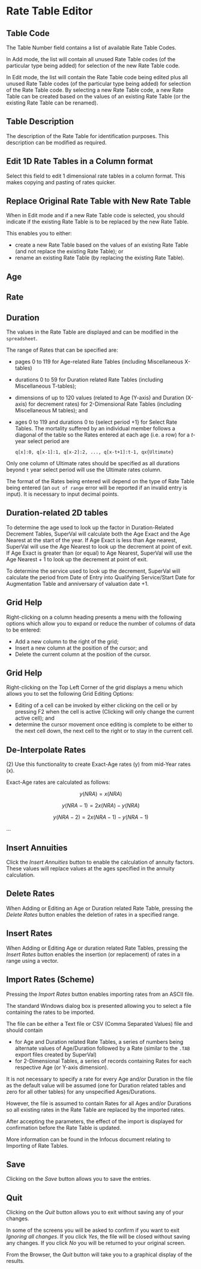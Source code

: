 # Rate Table Editor



## Table Code

The Table Number field contains a list of available Rate Table Codes.

In Add mode, the list will contain all unused Rate Table codes (of the
particular type being added) for selection of the new Rate Table code.

In Edit mode, the list will contain the Rate Table code being edited
plus all unused Rate Table codes (of the particular type being added)
for selection of the Rate Table code. By selecting a new Rate Table
code, a new Rate Table can be created based on the values of an existing
Rate Table (or the existing Rate Table can be renamed).

## Table Description

The description of the Rate Table for identification purposes. This
description can be modified as required.

## Edit 1D Rate Tables in a Column format

Select this field to edit 1 dimensional rate tables in a column format.
This makes copying and pasting of rates quicker.

## Replace Original Rate Table with New Rate Table

When in Edit mode and if a new Rate Table code is selected, you should
indicate if the existing Rate Table is to be replaced by the new Rate
Table.

This enables you to either:

-   create a new Rate Table based on the values of an existing Rate
    Table (and not replace the existing Rate Table); or
-   rename an existing Rate Table (by replacing the existing Rate
    Table).

## Age

## Rate

## Duration

The values in the Rate Table are displayed and can be modified in the
`spreadsheet`.

The range of Rates that can be specified are:

-   pages 0 to 119 for Age-related Rate Tables (including Miscellaneous
X-tables)

-   durations 0 to 59 for Duration related Rate Tables (including
Miscellaneous T-tables);

-   dimensions of up to 120 values (related to Age (Y-axis) and Duration
(X-axis) for decrement rates) for 2-Dimensional Rate Tables (including
Miscellaneous M tables); and

-   ages 0 to 119 and durations 0 to {select period +1} for Select Rate
Tables. The mortality suffered by an individual member follows a
diagonal of the table so the Rates entered at each age (i.e. a row) for a
$t$-year select period are 

        q[x]:0, q[x-1]:1, q[x-2]:2, ..., q[x-t+1]:t-1, qx{Ultimate}

Only one column of Ultimate rates should
be specified as all durations beyond `t` year select period will use the
Ultimate rates column.

The format of the Rates being entered will depend on the type of Rate
Table being entered (an `out of range` error will be reported if an
invalid entry is input). It is necessary to input decimal points.

## Duration-related 2D tables

To determine the age used to look up the factor in Duration-Related
Decrement Tables, SuperVal will calculate both the Age Exact and the
Age Nearest at the start of the year. If Age Exact is less than Age
nearest, SuperVal will use the Age Nearest to look up the decrement at
point of exit. If Age Exact is greater than (or equal) to Age Nearest,
SuperVal will use the Age Nearest + 1 to look up the decrement at point
of exit.

To determine the service used to look up the decrement, SuperVal will
calculate the period from Date of Entry into Qualifying Service/Start
Date for Augmentation Table and anniversary of valuation date +1.

## Grid Help

Right-clicking on a column heading presents a menu with the following
options which allow you to expand or reduce the number of columns of
data to be entered:

-   Add a new column to the right of the grid;
-   Insert a new column at the position of the cursor; and
-   Delete the current column at the position of the cursor.

## Grid Help

Right-clicking on the Top Left Corner of the grid displays a menu which
allows you to set the following Grid Editing Options:

-   Editing of a cell can be invoked by either clicking on the cell or
    by pressing F2 when the cell is active (Clicking will only change
    the current active cell); and
-   determine the cursor movement once editing is complete to be either
    to the next cell down, the next cell to the right or to stay in the
    current cell.

## De-Interpolate Rates

(2) Use this functionality to create Exact-Age rates (y) from mid-Year
rates (x).

Exact-Age rates are calculated as follows:


$$y(NRA) = x(NRA)$$

$$y(NRA-1) = 2x(NRA) - y(NRA)$$

$$y(NRA-2) = 2x(NRA-1) - y(NRA-1)$$

...

## Insert Annuities

Click the _Insert Annuities_ button to enable the calculation of annuity
factors. These values will replace values at the ages specified in the
annuity calculation.

## Delete Rates

When Adding or Editing an Age or Duration related Rate Table, pressing
the _Delete Rates_ button enables the deletion of rates in a specified
range.

## Insert Rates

When Adding or Editing Age or duration related Rate Tables, pressing the
_Insert Rates_ button enables the insertion (or replacement) of rates in a
range using a vector.

## Import Rates (Scheme)

Pressing the _Import Rates_ button enables importing rates from an ASCII
file.

The standard Windows dialog box is presented allowing you to select a
file containing the rates to be imported.

The file can be either a Text file or CSV (Comma Separated Values) file
and should contain

-   for Age and Duration related Rate Tables, a series of numbers being
alternate values of Age/Duration followed by a Rate (similar to the
`.TAB` export files created by SuperVal)
-   for 2-Dimensional Tables, a series of records containing Rates for
each respective Age (or Y-axis dimension).

It is not necessary to specify a rate for every Age and/or Duration in
the file as the default value will be assumed (one for Duration
related tables and zero for all other tables) for any unspecified
Ages/Durations.

However, the file is assumed to contain Rates for all Ages and/or
Durations so all existing rates in the Rate Table are replaced by the
imported rates.

After accepting the parameters, the effect of the import is displayed
for confirmation before the Rate Table is updated.

More information can be found in the Infocus document relating to
Importing of Rate Tables.

## Save

Clicking on the _Save_ button allows you to save the entries.

## Quit

Clicking on the _Quit_ button allows you to exit without saving any of
your changes.

In some of the screens you will be asked to confirm if you want to exit
_Ignoring all changes_. If you click _Yes_, the file will be closed
without saving any changes. If you click _No_ you will be returned to your
original screen.

From the Browser, the _Quit_ button will take you to a graphical display
of the results.